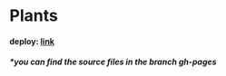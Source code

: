 # Plants

#### deploy: [link](https://irynakrt.github.io/Plants/)
##### *you can find the source files in the branch gh-pages

